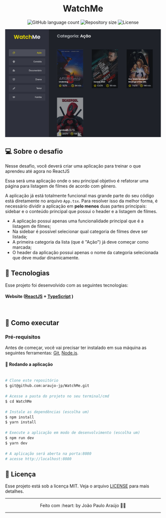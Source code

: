 <h1 align="center">WatchMe</h1>

<p align="center">
	<img alt="GitHub language count" src="https://img.shields.io/github/languages/count/araujo-jp/WatchMe?color=%2304D361">

  <img alt="Repository size" src="https://img.shields.io/github/repo-size/araujo-jp/WatchMe">

  <img alt="License" src="https://img.shields.io/badge/license-MIT-brightgreen">
</p>

<p align="center">
	<img src=".github/cover.png" width="800px">
</p>

## 💻 Sobre o desafio

Nesse desafio, você deverá criar uma aplicação para treinar o que aprendeu até agora no ReactJS

Essa será uma aplicação onde o seu principal objetivo é refatorar uma página para listagem de filmes de acordo com gênero. 

A aplicação já está totalmente funcional mas grande parte do seu código está diretamente no arquivo `App.tsx`. Para resolver isso da melhor forma, é necessário dividir a aplicação em **pelo menos** duas partes principais: sidebar e o conteúdo principal que possui o header e a listagem de filmes.

- A aplicação possui apenas uma funcionalidade principal que é a listagem de filmes;
- Na sidebar é possível selecionar qual categoria de filmes deve ser listada;
- A primeira categoria da lista (que é "Ação") já deve começar como marcada;
- O header da aplicação possui apenas o nome da categoria selecionada que deve mudar dinamicamente.

## 🧪 Tecnologias

Esse projeto foi desenvolvido com as seguintes tecnologias:

#### **Website**  ([ReactJS](https://reactjs.org/) +  [TypeScript](https://www.typescriptlang.org/) )
<br>

## 🚀 Como executar

### Pré-requisitos

Antes de começar, você vai precisar ter instalado em sua máquina as seguintes ferramentas:
[Git](https://git-scm.com), [Node.js](https://nodejs.org/en/).

#### 🧭 Rodando a aplicação

```bash

# Clone este repositório
$ git@github.com:araujo-jp/WatchMe.git

# Acesse a pasta do projeto no seu terminal/cmd
$ cd WatchMe

# Instale as dependências (escolha um)
$ npm install
$ yarn install

# Execute a aplicação em modo de desenvolvimento (escolha um)
$ npm run dev
$ yarn dev

# A aplicação será aberta na porta:8080
# acesse http://localhost:8080
```
## 📝 Licença

Esse projeto está sob a licença MIT. Veja o arquivo [LICENSE](./LICENSE) para mais detalhes.

---

<p align="center">Feito com :heart: by João Paulo Araújo 👋🏻</p>

---